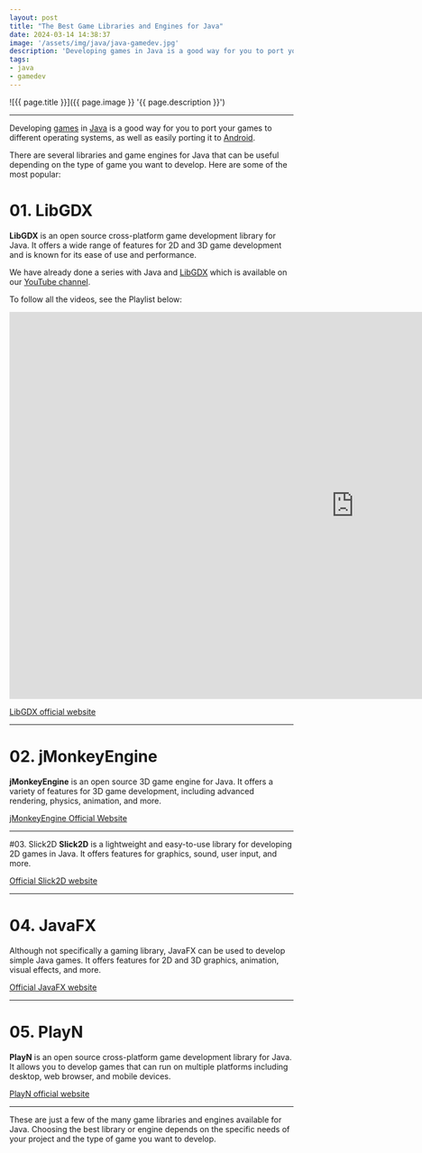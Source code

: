 ```yaml
---
layout: post
title: "The Best Game Libraries and Engines for Java"
date: 2024-03-14 14:38:37
image: '/assets/img/java/java-gamedev.jpg'
description: 'Developing games in Java is a good way for you to port your games to different operating systems.'
tags:
- java
- gamedev
---
```


![{{ page.title }}]({{ page.image }} '{{ page.description }}')

---

Developing [games](https://terminalroot.com/tags#games) in [Java](https://terminalroot.com/tags#java) is a good way for you to port your games to different operating systems, as well as easily porting it to [Android](https://terminalroot.com/tags#android).

There are several libraries and game engines for Java that can be useful depending on the type of game you want to develop. Here are some of the most popular:

# 01. LibGDX
**LibGDX** is an open source cross-platform game development library for Java. It offers a wide range of features for 2D and 3D game development and is known for its ease of use and performance.

We have already done a series with Java and [LibGDX](https://terminalroot.com/tags#libgdx) which is available on our [YouTube channel](https://www.youtube.com/watch?v=2bmvlwvnirk&list=PLUJBQEDDLNclxZvKTT2Icq9aVBPqLRMCA&ab_channel=TerminalRoot).

To follow all the videos, see the Playlist below:

<iframe width="1221" height="687" src="https://www.youtube.com/embed/2bmvlwvnirk?list=PLUJBQEDDLNclxZvKTT2Icq9aVBPqLRMCA" title="Learn Java by Creating a 2D Game with LibGDX - #01" frameborder= "0" allow="accelerometer; autoplay; clipboard-write; encrypted-media; gyroscope; picture-in-picture; web-share" allowfullscreen></iframe>

<a href="https://libgdx.com/" class="btn btn-warning btn-lg">LibGDX official website</a>

---

# 02. jMonkeyEngine
**jMonkeyEngine** is an open source 3D game engine for Java. It offers a variety of features for 3D game development, including advanced rendering, physics, animation, and more.

<a href="https://jmonkeyengine.org/" class="btn btn-success btn-lg">jMonkeyEngine Official Website</a>

---

#03. Slick2D
**Slick2D** is a lightweight and easy-to-use library for developing 2D games in Java. It offers features for graphics, sound, user input, and more.

<a href="https://slick.ninjacave.com/" class="btn btn-primary btn-lg">Official Slick2D website</a>

---

# 04. JavaFX
Although not specifically a gaming library, JavaFX can be used to develop simple Java games. It offers features for 2D and 3D graphics, animation, visual effects, and more.

<a href="https://openjfx.io/" class="btn btn-info btn-lg">Official JavaFX website</a>


---

# 05. PlayN
**PlayN** is an open source cross-platform game development library for Java. It allows you to develop games that can run on multiple platforms including desktop, web browser, and mobile devices.

<a href="https://playn.io/" class="btn btn-danger btn-lg">PlayN official website</a>

---

These are just a few of the many game libraries and engines available for Java. Choosing the best library or engine depends on the specific needs of your project and the type of game you want to develop.
